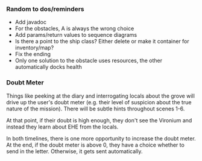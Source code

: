 ### Random to dos/reminders
<ul>
<li>Add javadoc</li>
<li>For the obstacles, A is always the wrong choice</li>
<li>Add params/return values to sequence diagrams</li>
<li>Is there a point to the ship class? Either delete or make it container
for inventory/map?</li>
<li>Fix the ending</li>

<li>Only one solution to the obstacle uses resources, the other automatically docks health</li>
</ul>

### Doubt Meter
<p>Things like peeking at the diary and interrogating locals about the grove will
drive up the user's doubt meter (e.g. their level of suspicion about the true nature
of the mission). There will be subtle hints throughout scenes 1-6. 

At that point, if their doubt is high enough, they don't see the Vironium and instead
they learn about EHE from the locals. 

In both timelines, there is one more opportunity to increase the doubt meter.
At the end, if the doubt meter is above 0, they have a choice whether to send in the letter.
Otherwise, it gets sent automatically.</p>


